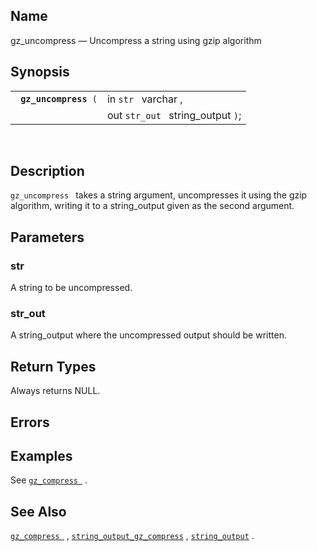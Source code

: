 <div id="fn_gz_uncompress" class="refentry">

<div class="titlepage">

</div>

<div class="refnamediv">

## Name

gz_uncompress — Uncompress a string using gzip algorithm

</div>

<div class="refsynopsisdiv">

## Synopsis

<div id="fsyn_gz_uncompress" class="funcsynopsis">

|                            |                                   |
|----------------------------|-----------------------------------|
| ` `**`gz_uncompress`**` (` | in `str ` varchar ,               |
|                            | out `str_out ` string_output `)`; |

<div class="funcprototype-spacer">

 

</div>

</div>

</div>

<div id="desc_gz_uncompress" class="refsect1">

## Description

`gz_uncompress ` takes a string argument, uncompresses it using the gzip
algorithm, writing it to a string_output given as the second argument.

</div>

<div id="params_gz_uncompress" class="refsect1">

## Parameters

<div id="id90381" class="refsect2">

### str

A <span class="type">string </span> to be uncompressed.

</div>

<div id="id90385" class="refsect2">

### str_out

A <span class="type">string_output </span> where the uncompressed output
should be written.

</div>

</div>

<div id="ret_gz_uncompress" class="refsect1">

## Return Types

Always returns NULL.

</div>

<div id="errors_gz_uncompress" class="refsect1">

## Errors

</div>

<div id="examples_gz_uncompress" class="refsect1">

## Examples

See <a href="fn_gz_compress.html" class="link" title="gz_compress"><code
class="function">gz_compress </code></a> .

</div>

<div id="seealso_gz_uncompress" class="refsect1">

## See Also

<a href="fn_gz_compress.html" class="link" title="gz_compress"><code
class="function">gz_compress </code></a> ,
<a href="fn_string_output_gz_compress.html" class="link"
title="string_output_gz_compress"><code
class="function">string_output_gz_compress</code></a> ,
<a href="fn_string_output.html" class="link" title="string_output"><code
class="function">string_output</code></a> .

</div>

</div>
